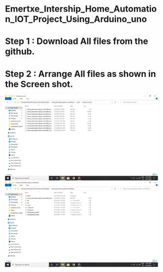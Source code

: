 # Emertxe_Intership_Home_Automation_IOT_Project_Using_Arduino_uno
# Step 1 : Download All files from the github.
# Step 2 : Arrange All files as shown in the Screen shot.
 ![image alt](https://github.com/SameerPanda1/Emertxe_Intership_Home_Automation_IOT_Project_Using_Arduino_uno_Sameer_Panda/blob/a9ee26a30d50712d6291a5fc99a782a7359b0902/Screenshot%20(3).png) 
  ![image alt](https://github.com/SameerPanda1/Emertxe_Intership_Home_Automation_IOT_Project_Using_Arduino_uno_Sameer_Panda/blob/a9ee26a30d50712d6291a5fc99a782a7359b0902/Screenshot%20(2).png)   
      
